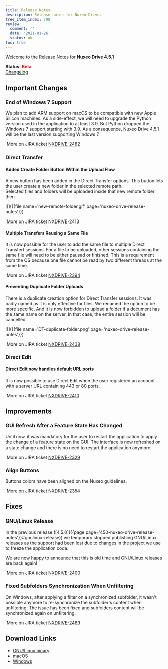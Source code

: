 ```yaml
---
title: Release Notes
description: Release notes for Nuxeo Drive.
tree_item_index: 700
review:
  comment: ''
  date: '2021-01-26'
  status: ok
toc: true
---
```


Welcome to the Release Notes for **Nuxeo Drive 4.5.1**

**Status**: <font color="#ff0000">**Beta**</font> </br>
<i class="fa fa-long-arrow-right" aria-hidden="true"></i> [Changelog](https://github.com/nuxeo/nuxeo-drive/blob/master/docs/changes/4.5.1.md)

## Important Changes

### End of Windows 7 Support

We plan to add ARM support on macOS to be compatible with new Apple Silicon machines.
As a side-effect, we will need to upgrade the Python version used in the application to at least 3.9. But Python dropped the Windows 7 support starting with 3.9. As a consequence, Nuxeo Drive 4.5.1 will be the last version supporting Windows 7.

<i class="fa fa-long-arrow-right" aria-hidden="true"></i>&nbsp;More on JIRA ticket [NXDRIVE-2482](https://jira.nuxeo.com/browse/NXDRIVE-2482)

### Direct Transfer

#### Added Create Folder Button Within the Upload Flow

A new button has been added in the Direct Transfer options. This button lets the user create a new folder in the selected remote path.</br>
Selected files and folders will be uploaded inside that new remote folder then.

![]({{file name='new-remote-folder.gif' page='nuxeo-drive-release-notes'}})

<i class="fa fa-long-arrow-right" aria-hidden="true"></i>&nbsp;More on JIRA ticket [NXDRIVE-2413](https://jira.nuxeo.com/browse/NXDRIVE-2413)

#### Multiple Transfers Reusing a Same File

It is now possible for the user to add the same file to multiple Direct Transfert sessions. For a file to be uploaded, other sessions containing the same file will need to be either paused or finished. This is a requirement from the OS because one file cannot be read by two different threads at the same time.

<i class="fa fa-long-arrow-right" aria-hidden="true"></i>&nbsp;More on JIRA ticket [NXDRIVE-2394](https://jira.nuxeo.com/browse/NXDRIVE-2394)

#### Preventing Duplicate Folder Uploads

There is a duplicate creation option for Direct Transfer sessions. It was badly named as it is only effective for files. We renamed the option to be more specific.
And it is now forbidden to upload a folder if a document has the same name on the server. In that case, the entire session will be cancelled.

![]({{file name='DT-duplicate-folder.png' page='nuxeo-drive-release-notes'}})

<i class="fa fa-long-arrow-right" aria-hidden="true"></i>&nbsp;More on JIRA ticket [NXDRIVE-2438](https://jira.nuxeo.com/browse/NXDRIVE-2438)

### Direct Edit

#### Direct Edit now handles default URL ports

It is now possible to use Direct Edit when the user registered an account with a server URL containing 443 or 80 ports.

<i class="fa fa-long-arrow-right" aria-hidden="true"></i>&nbsp;More on JIRA ticket [NXDRIVE-2410](https://jira.nuxeo.com/browse/NXDRIVE-2410)

## Improvements

### GUI Refresh After a Feature State Has Changed

Until now, it was mandatory for the user to restart the application to apply the change of a feature state on the GUI. The interface is now refreshed on a state change and there is no need to restart the application anymore.

<i class="fa fa-long-arrow-right" aria-hidden="true"></i>&nbsp;More on JIRA ticket [NXDRIVE-2329](https://jira.nuxeo.com/browse/NXDRIVE-2329)

### Align Buttons

Buttons colors have been aligned on the Nuxeo guidelines.

<i class="fa fa-long-arrow-right" aria-hidden="true"></i>&nbsp;More on JIRA ticket [NXDRIVE-2354](https://jira.nuxeo.com/browse/NXDRIVE-2354)

## Fixes

### GNU/Linux Release

In the previous release ([4.5.0]({{page page='450-nuxeo-drive-release-notes'}}#gnulinux-release)) we temporary stopped publishing GNU/Linux releases as the support had been lost due to changes in the project we use to freeze the application code.

We are now happy to announce that this is old time and GNU/Linux releases are back again!

<i class="fa fa-long-arrow-right" aria-hidden="true"></i>&nbsp;More on JIRA ticket [NXDRIVE-2400](https://jira.nuxeo.com/browse/NXDRIVE-2400)

### Fixed Subfolders Synchronization When Unfiltering

On Windows, after applying a filter on a synchronized subfolder, it wasn't possible anymore to re-synchronize the subfolder's content when unfiltering. The issue has been fixed and subfolders content will be synchronized again on unfiltering.

<i class="fa fa-long-arrow-right" aria-hidden="true"></i>&nbsp;More on JIRA ticket [NXDRIVE-2489](https://jira.nuxeo.com/browse/NXDRIVE-2489)

## Download Links

- [GNU/Linux binary](https://community.nuxeo.com/static/drive-updates/release/nuxeo-drive-4.5.1-x86_64.AppImage)
- [macOS](https://community.nuxeo.com/static/drive-updates/release/nuxeo-drive-4.5.1.dmg)
- [Windows](https://community.nuxeo.com/static/drive-updates/release/nuxeo-drive-4.5.1.exe)
